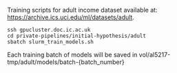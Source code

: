 Training scripts for adult income dataset available at: https://archive.ics.uci.edu/ml/datasets/adult.

```
ssh gpucluster.doc.ic.ac.uk
cd private-pipelines/initial-hypothesis/adult
sbatch slurm_train_models.sh
```

Each training batch of models will be saved in vol/al5217-tmp/adult/models/batch-{batch_number}